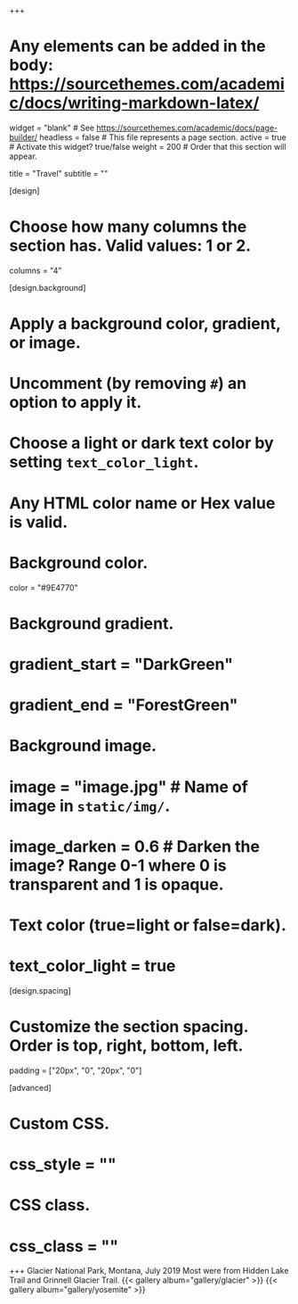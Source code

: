 +++
# Any elements can be added in the body: https://sourcethemes.com/academic/docs/writing-markdown-latex/

widget = "blank"  # See https://sourcethemes.com/academic/docs/page-builder/
headless = false  # This file represents a page section.
active = true  # Activate this widget? true/false
weight = 200  # Order that this section will appear.

title = "Travel"
subtitle = ""

[design]
  # Choose how many columns the section has. Valid values: 1 or 2.
  columns = "4"

[design.background]
  # Apply a background color, gradient, or image.
  #   Uncomment (by removing `#`) an option to apply it.
  #   Choose a light or dark text color by setting `text_color_light`.
  #   Any HTML color name or Hex value is valid.

  # Background color.
  color = "#9E4770"
  
  # Background gradient.
  # gradient_start = "DarkGreen"
  # gradient_end = "ForestGreen"
  
  # Background image.
  # image = "image.jpg"  # Name of image in `static/img/`.
  # image_darken = 0.6  # Darken the image? Range 0-1 where 0 is transparent and 1 is opaque.

  # Text color (true=light or false=dark).
  # text_color_light = true

[design.spacing]
  # Customize the section spacing. Order is top, right, bottom, left.
  padding = ["20px", "0", "20px", "0"]

[advanced]
 # Custom CSS. 
 # css_style = ""
 
 # CSS class.
 # css_class = ""
+++
Glacier National Park, Montana, July 2019
Most were from Hidden Lake Trail and Grinnell Glacier Trail.
{{< gallery album="gallery/glacier" >}} 
{{< gallery album="gallery/yosemite" >}} 


